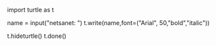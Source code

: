 
import turtle as t

name = input("netsanet: ")
t.write(name,font=("Arial", 50,"bold","italic"))

t.hideturtle()
t.done()
